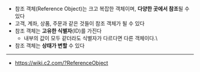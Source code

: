 - 참조 객체(Reference Object)는 크고 복잡한 객체이며, **다양한 곳에서 참조**될 수 있다
- 고객, 계좌, 상품, 주문과 같은 것들이 참조 객체가 될 수 있다
- 참조 객체는 **고유한 식별자**(ID)를 가진다
	- 내부의 값이 모두 같더라도 식별자가 다르다면 다른 객체이다.\
- 참조 객체는 **상태가 변할** 수 있다

---
- https://wiki.c2.com/?ReferenceObject